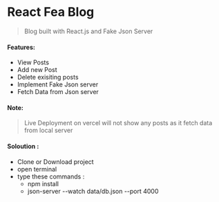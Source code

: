 # React Fea Blog
> Blog built with React.js and Fake Json Server

#### Features:
- View Posts
- Add new Post
- Delete exisiting posts
- Implement Fake Json server
- Fetch Data from Json server

#### Note:
> Live Deployment on vercel will not show any posts as it fetch data from local server

#### Soloution :
- Clone or Download project
- open terminal 
- type these commands :
  - npm install
  - json-server --watch data/db.json --port 4000
